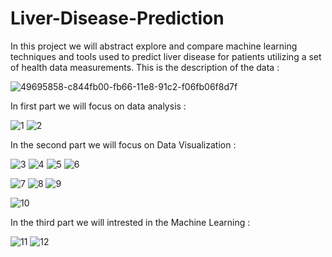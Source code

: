 # Liver-Disease-Prediction
In this project we will abstract explore and compare machine learning techniques and tools used to predict liver disease for patients utilizing a set of health data measurements. 
This is the description of the data :

![49695858-c844fb00-fb66-11e8-91c2-f06fb06f8d7f](https://user-images.githubusercontent.com/57867070/81474385-5d896a80-9205-11ea-9c54-62b3aa879ffa.png)

In first part we will focus on data analysis : 

![1](https://user-images.githubusercontent.com/57867070/81475220-2322cc00-920b-11ea-9ebb-e9456a6d4095.PNG)
![2](https://user-images.githubusercontent.com/57867070/81475227-2ae27080-920b-11ea-8652-46a49e1f7f45.PNG)

In the second part we will focus on Data Visualization :

![3](https://user-images.githubusercontent.com/57867070/81475541-3c2c7c80-920d-11ea-887a-0fb878ea3229.PNG)
![4](https://user-images.githubusercontent.com/57867070/81475544-3df64000-920d-11ea-8faa-c2ced1d45900.PNG)
![5](https://user-images.githubusercontent.com/57867070/81475545-3f276d00-920d-11ea-9ff0-23bc7d4d5494.PNG)
![6](https://user-images.githubusercontent.com/57867070/81475548-40f13080-920d-11ea-8e2b-e8212e8c54ad.PNG)

![7](https://user-images.githubusercontent.com/57867070/81475553-477fa800-920d-11ea-8789-9e9f0ad528c2.PNG)
![8](https://user-images.githubusercontent.com/57867070/81475561-56665a80-920d-11ea-856a-0bb410adc077.PNG)
![9](https://user-images.githubusercontent.com/57867070/81476411-19509700-9212-11ea-8d62-483af72edaa9.PNG)

![10](https://user-images.githubusercontent.com/57867070/81475571-641be000-920d-11ea-84c9-a29efd530ae8.PNG)

In the third part we will intrested in the Machine Learning :

![11](https://user-images.githubusercontent.com/57867070/81476050-fd4bf600-920f-11ea-8e73-fd5535c0b5d7.PNG)
![12](https://user-images.githubusercontent.com/57867070/81476039-ead1bc80-920f-11ea-9deb-8002a584b0a8.PNG)
